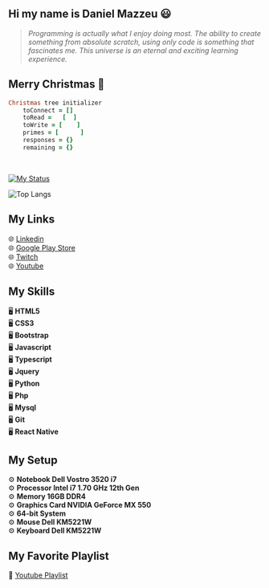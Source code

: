 ## Hi my name is Daniel Mazzeu 😃
<blockquote><em>Programming is actually what I enjoy doing most. The ability to create something from absolute scratch, using only code is something that fascinates me. This universe is an eternal and exciting learning experience.</em></blockquote>

## Merry Christmas 🎄
```ruby
Christmas tree initializer
    toConnect = []
    toRead =   [  ]
    toWrite = [    ]
    primes = [      ]
    responses = {}
    remaining = {}
```

<br/>

<a href="https://git.io/streak-stats"><img src="https://streak-stats.demolab.com?user=danzzeu&theme=solarized-dark&hide_border=false&border_radius=5&card_width=970&background=EBEBEB00" alt="My Status" /></a>

![Top Langs](https://github-readme-stats.vercel.app/api/top-langs/?username=danzzeu&theme=transparent&langs_count=8&hide_border=false&background=EBEBEB00&border_radius=5&card_width=970)

## My Links
🌐 <a href="https://www.linkedin.com/in/danielmazzeulk" rel="follow" target="_blank">Linkedin</a> <br />
🌐 <a href="https://www.youtube.com/playlist?list=PLiduNjzudndvROdIuM9HornT6zeRk3FDn" rel="follow" target="_blank">Google Play Store</a> <br />
🌐 <a href="https://www.twitch.tv/danzzeu" rel="follow" target="_blank">Twitch</a> <br />
🌐 <a href="https://www.youtube.com/playlist?list=PLiduNjzudndvROdIuM9HornT6zeRk3FDn" rel="follow" target="_blank">Youtube</a> <br />

## My Skills
🖥️ **HTML5** <br />
🖥️ **CSS3** <br />
🖥️ **Bootstrap** <br />
🖥️ **Javascript** <br />
🖥️ **Typescript** <br />
🖥️ **Jquery** <br />
🖥️ **Python** <br />
🖥️ **Php** <br />
🖥️ **Mysql** <br />
🖥️ **Git** <br />
🖥️ **React Native** <br />

## My Setup
⚙️ **Notebook Dell Vostro 3520 i7** <br />
⚙️ **Processor Intel i7 1.70 GHz 12th Gen** <br />
⚙️ **Memory 16GB DDR4** <br />
⚙️ **Graphics Card NVIDIA GeForce MX 550** <br />
⚙️ **64-bit System** <br />
⚙️ **Mouse Dell KM5221W** <br />
⚙️ **Keyboard Dell KM5221W** <br />

## My Favorite Playlist
🎵 <a href="https://www.youtube.com/playlist?list=PLiduNjzudndvROdIuM9HornT6zeRk3FDn" rel="follow" target="_blank">Youtube Playlist</a>
